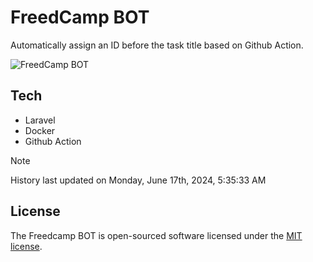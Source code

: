 # FreedCamp BOT

Automatically assign an ID before the task title based on Github Action.

![FreedCamp BOT](https://repository-images.githubusercontent.com/737932867/7d34798b-2680-471c-b089-a78a718d3d6a)

## Tech

- Laravel
- Docker
- Github Action

> [!NOTE]  
> History last updated on Monday, June 17th, 2024, 5:35:33 AM

## License

The Freedcamp BOT is open-sourced software licensed under the [MIT license](https://opensource.org/licenses/MIT).
